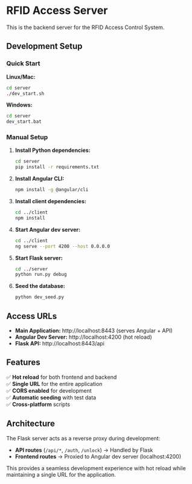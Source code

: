 # RFID Access Server

This is the backend server for the RFID Access Control System.

## Development Setup

### Quick Start

**Linux/Mac:**

```bash
cd server
./dev_start.sh
```

**Windows:**

```cmd
cd server
dev_start.bat
```

### Manual Setup

1. **Install Python dependencies:**

   ```bash
   cd server
   pip install -r requirements.txt
   ```

2. **Install Angular CLI:**

   ```bash
   npm install -g @angular/cli
   ```

3. **Install client dependencies:**

   ```bash
   cd ../client
   npm install
   ```

4. **Start Angular dev server:**

   ```bash
   cd ../client
   ng serve --port 4200 --host 0.0.0.0
   ```

5. **Start Flask server:**

   ```bash
   cd ../server
   python run.py debug
   ```

6. **Seed the database:**
   ```bash
   python dev_seed.py
   ```

## Access URLs

- **Main Application:** http://localhost:8443 (serves Angular + API)
- **Angular Dev Server:** http://localhost:4200 (hot reload)
- **Flask API:** http://localhost:8443/api

## Features

✅ **Hot reload** for both frontend and backend  
✅ **Single URL** for the entire application  
✅ **CORS enabled** for development  
✅ **Automatic seeding** with test data  
✅ **Cross-platform** scripts

## Architecture

The Flask server acts as a reverse proxy during development:

- **API routes** (`/api/*`, `/auth`, `/unlock`) → Handled by Flask
- **Frontend routes** → Proxied to Angular dev server (localhost:4200)

This provides a seamless development experience with hot reload while maintaining a single URL for the application.
